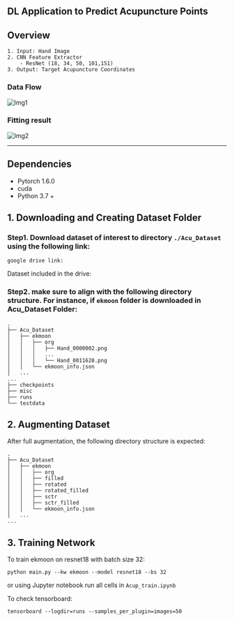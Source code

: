 ## DL Application to Predict Acupuncture Points 
## **Overview**

    1. Input: Hand Image 
    2. CNN Feature Extractor
        - ResNet (18, 34, 50, 101,151) 
    3. Output: Target Acupuncture Coordinates


### Data Flow
![Img1](ex2.png)

### Fitting result
![Img2](Result.jpg)

---

## Dependencies 
- Pytorch 1.6.0
- cuda
- Python 3.7 +

## 1. Downloading and Creating Dataset Folder

### Step1. Download dataset of interest to directory `./Acu_Dataset` using the following link: 
    google drive link: 

Dataset included in the drive: 

### Step2. make sure to align with the following directory structure. For instance, if `ekmoon` folder is downloaded in Acu_Dataset Folder: 
    .
    ├── Acu_Dataset
    │   ├── ekmoon
    │   │   ├── org
    │   │   │   ├── Hand_0000002.png
    │   │   │   ...
    │   │   │   └── Hand_0011628.png
    │   │   └── ekmoon_info.json
    │   ...
    ...   
    ├── checkpoints
    ├── misc
    ├── runs
    └── testdata

## 2. Augmenting Dataset


After full augmentation, the following directory structure is expected:

    .
    ├── Acu_Dataset
    │   ├── ekmoon
    │   │   ├── org
    │   │   ├── filled
    │   │   ├── rotated
    │   │   ├── rotated_filled
    │   │   ├── sctr
    │   │   ├── sctr_filled              
    │   │   └── ekmoon_info.json
    │   ...
    ...  

## 3. Training Network
To train ekmoon on resnet18 with batch size 32: 

    python main.py --kw ekmoon --model resnet18 --bs 32

or using Jupyter notebook run all cells in `Acup_train.ipynb`

To check tensorboard:

    tensorboard --logdir=runs --samples_per_plugin=images=50
